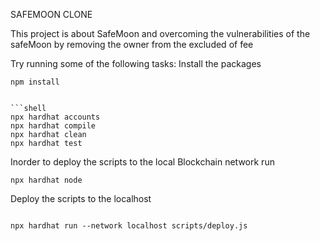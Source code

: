 SAFEMOON CLONE


This project is about SafeMoon and overcoming the vulnerabilities of the safeMoon by removing the owner from the excluded of fee

Try running some of the following tasks:
Install the packages
```shell
npm install 


```shell
npx hardhat accounts
npx hardhat compile
npx hardhat clean
npx hardhat test
```
Inorder to deploy the scripts to the local Blockchain network run
```shell
npx hardhat node
```
Deploy the scripts to the localhost

```shell

npx hardhat run --network localhost scripts/deploy.js
```


